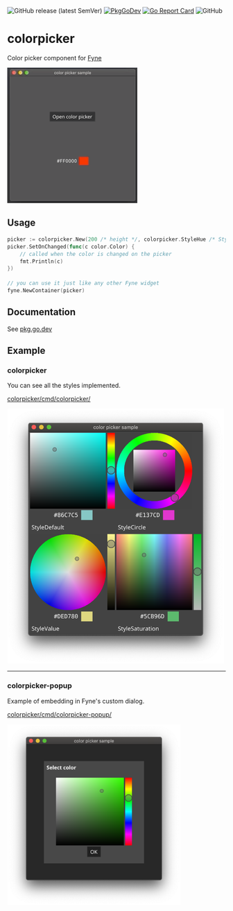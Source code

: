 ![GitHub release (latest SemVer)](https://img.shields.io/github/v/release/lusingander/colorpicker)
[![PkgGoDev](https://pkg.go.dev/badge/github.com/lusingander/colorpicker?tab=doc)](https://pkg.go.dev/github.com/lusingander/colorpicker?tab=doc)
[![Go Report Card](https://goreportcard.com/badge/github.com/lusingander/colorpicker)](https://goreportcard.com/report/github.com/lusingander/colorpicker)
![GitHub](https://img.shields.io/github/license/lusingander/colorpicker)

# colorpicker

Color picker component for [Fyne](https://fyne.io/)

<img src="./resource/popup.gif" width=300>

## Usage

```go
picker := colorpicker.New(200 /* height */, colorpicker.StyleHue /* Style */)
picker.SetOnChanged(func(c color.Color) {
    // called when the color is changed on the picker
    fmt.Println(c)
})

// you can use it just like any other Fyne widget
fyne.NewContainer(picker)
```

## Documentation

See [pkg.go.dev](https://pkg.go.dev/github.com/lusingander/colorpicker?tab=doc)

## Example

### colorpicker

You can see all the styles implemented.

[colorpicker/cmd/colorpicker/](./cmd/colorpicker/)

<img src="./resource/image.png" width=500>

----

### colorpicker-popup

Example of embedding in Fyne's custom dialog.

[colorpicker/cmd/colorpicker-popup/](./cmd/colorpicker-popup/)

<img src="./resource/image2.png" width=400>
